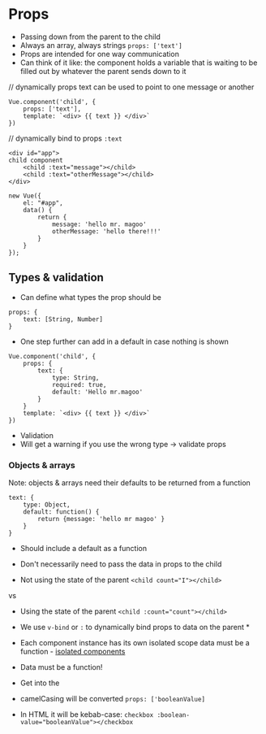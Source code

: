 # Props
* Passing down from the parent to the child 
* Always an array, always strings
`props: ['text']`
* Props are intended for one way communication
* Can think of it like: the component holds a variable that is waiting to be filled out by whatever the parent sends down to it

// dynamically props text can be used to point to one message or another
```
Vue.component('child', {
    props: ['text'],
    template: `<div> {{ text }} </div>`
})
```

// dynamically bind to props `:text`
```
<div id="app">
child component
    <child :text="message"></child>
    <child :text="otherMessage"></child>
</div>
```


```
new Vue({
    el: "#app",
    data() {
        return {
            message: 'hello mr. magoo'
            otherMessage: 'hello there!!!'
        }
    }
});
```

## Types & validation

* Can define what types the prop should be
```
props: {
    text: [String, Number]
}
```

* One step further can add in a default in case nothing is shown 
```
Vue.component('child', {
    props: {
        text: {
            type: String,
            required: true,
            default: 'Hello mr.magoo'
        }
    }
    template: `<div> {{ text }} </div>`
})
```
* Validation 
* Will get a warning if you use the wrong type -> validate props

### Objects & arrays
Note: objects & arrays need their defaults to be returned from a function

```
text: {
    type: Object,
    default: function() {
        return {message: 'hello mr magoo' }
    }
}

```
* Should include a default as a function

* Don't necessarily need to pass the data in props to the child

* Not using the state of the parent
`<child count="I"></child>`

vs
* Using the state of the parent
`<child :count="count"></child>`

* We use `v-bind` or `:` to dynamically bind props to data on the parent *

* Each component instance has its own isolated scope data must be a function - [isolated components](https://vuejs.org/v2/guide/components.html#data-Must-Be-a-Function)
* Data must be a function!
* Get into the 


* camelCasing will be converted
`props: ['booleanValue]`

* In HTML it will be kebab-case:
`checkbox :boolean-value="booleanValue"></checkbox`